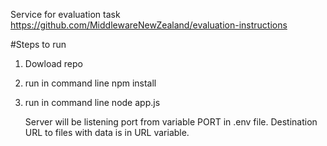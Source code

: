 Service for evaluation task
https://github.com/MiddlewareNewZealand/evaluation-instructions

#Steps to run
1. Dowload repo
2. run in command line npm install
3. run in command line node app.js

   Server will be listening port from variable PORT in .env file.
   Destination URL to files with data is in URL variable.
